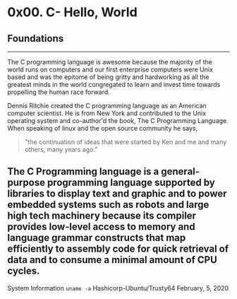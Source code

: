 # 0x00. C- Hello, World
## Foundations
---
The C programming language is awesome because the majority of the world runs on computers and our first enterprise computers were Unix based and was the epitome of being gritty and hardworking as all the greatest minds in the world congregated to learn and invest time towards propelling the human race forward.

Dennis Ritchie created the C programming language as an American computer scientist. He is from New York and contributed to the Unix operating system and co-author'd the book, The C Programming Language. 
When speaking of linux and the open source community he says, 
> "the continuation of ideas that were started by Ken and me and many others, many years ago."

The C Programming language is a general-purpose programming language supported by libraries to display text and graphic and to power embedded systems such as robots and large high tech machinery because its compiler provides low-level access to memory  and language grammar constructs that map efficiently to assembly code for quick retrieval of data and to consume a minimal amount of CPU cycles.
---
System Information 
`uname -a`
Hashicorp-Ubuntu/Trusty64
February, 5, 2020
